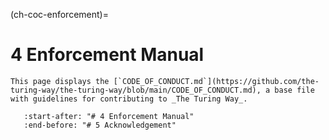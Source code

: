 (ch-coc-enforcement)=
# 4 Enforcement Manual

```{note}
This page displays the [`CODE_OF_CONDUCT.md`](https://github.com/the-turing-way/the-turing-way/blob/main/CODE_OF_CONDUCT.md), a base file with guidelines for contributing to _The Turing Way_.
```

```{include} ../../../../CODE_OF_CONDUCT.md
   :start-after: "# 4 Enforcement Manual"
   :end-before: "# 5 Acknowledgement"
```
